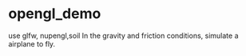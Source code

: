# opengl_demo

use glfw, nupengl,soil
In the gravity and friction conditions, simulate a airplane to fly.
